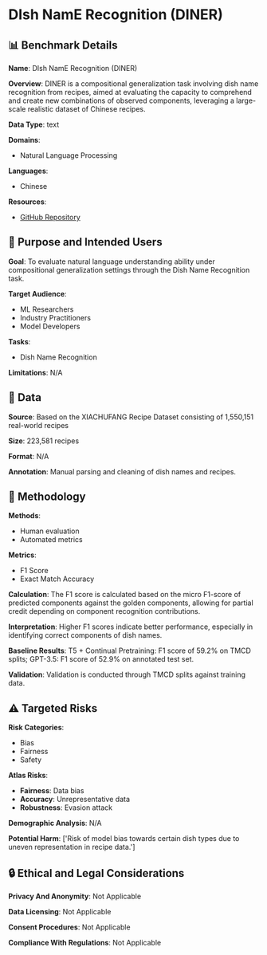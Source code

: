# DIsh NamE Recognition (DINER)

## 📊 Benchmark Details

**Name**: DIsh NamE Recognition (DINER)

**Overview**: DINER is a compositional generalization task involving dish name recognition from recipes, aimed at evaluating the capacity to comprehend and create new combinations of observed components, leveraging a large-scale realistic dataset of Chinese recipes.

**Data Type**: text

**Domains**:
- Natural Language Processing

**Languages**:
- Chinese

**Resources**:
- [GitHub Repository](https://github.com/Jumpy-pku/DiNeR)

## 🎯 Purpose and Intended Users

**Goal**: To evaluate natural language understanding ability under compositional generalization settings through the Dish Name Recognition task.

**Target Audience**:
- ML Researchers
- Industry Practitioners
- Model Developers

**Tasks**:
- Dish Name Recognition

**Limitations**: N/A

## 💾 Data

**Source**: Based on the XIACHUFANG Recipe Dataset consisting of 1,550,151 real-world recipes

**Size**: 223,581 recipes

**Format**: N/A

**Annotation**: Manual parsing and cleaning of dish names and recipes.

## 🔬 Methodology

**Methods**:
- Human evaluation
- Automated metrics

**Metrics**:
- F1 Score
- Exact Match Accuracy

**Calculation**: The F1 score is calculated based on the micro F1-score of predicted components against the golden components, allowing for partial credit depending on component recognition contributions.

**Interpretation**: Higher F1 scores indicate better performance, especially in identifying correct components of dish names.

**Baseline Results**: T5 + Continual Pretraining: F1 score of 59.2% on TMCD splits; GPT-3.5: F1 score of 52.9% on annotated test set.

**Validation**: Validation is conducted through TMCD splits against training data.

## ⚠️ Targeted Risks

**Risk Categories**:
- Bias
- Fairness
- Safety

**Atlas Risks**:
- **Fairness**: Data bias
- **Accuracy**: Unrepresentative data
- **Robustness**: Evasion attack

**Demographic Analysis**: N/A

**Potential Harm**: ['Risk of model bias towards certain dish types due to uneven representation in recipe data.']

## 🔒 Ethical and Legal Considerations

**Privacy And Anonymity**: Not Applicable

**Data Licensing**: Not Applicable

**Consent Procedures**: Not Applicable

**Compliance With Regulations**: Not Applicable
